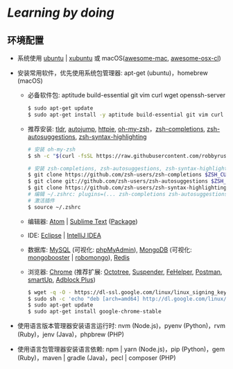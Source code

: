 *Learning by doing*
==============================

## 环境配置

- 系统使用 [ubuntu](https://www.ubuntu.com/global) | [xubuntu](http://xubuntu.org/) 或 macOS([awesome-mac](https://github.com/jaywcjlove/awesome-mac), [awesome-osx-cl](https://github.com/herrbischoff/awesome-osx-command-line))

- 安装常用软件，优先使用系统包管理器: apt-get (ubuntu)，homebrew (macOS)

    - 必备软件包: aptitude build-essential git vim curl wget openssh-server

        ```sh
        $ sudo apt-get update
        $ sudo apt-get install -y aptitude build-essential git vim curl wget openssh-server
        ```

    - 推荐安装: [tldr](https://github.com/tldr-pages/tldr), [autojump](https://github.com/wting/autojump), [httpie](https://github.com/jkbrzt/httpie), [oh-my-zsh](https://github.com/robbyrussell/oh-my-zsh)，[zsh-completions](https://github.com/zsh-users/zsh-completions), [zsh-autosuggestions](https://github.com/zsh-users/zsh-autosuggestions), [zsh-syntax-highlighting](https://github.com/zsh-users/zsh-syntax-highlighting/blob/master/INSTALL.md)

        ```sh
        # 安装 oh-my-zsh
        $ sh -c "$(curl -fsSL https://raw.githubusercontent.com/robbyrussell/oh-my-zsh/master/tools/install.sh)"

        # 安装 zsh-completions, zsh-autosuggestions, zsh-syntax-highlighting
        $ git clone https://github.com/zsh-users/zsh-completions $ZSH_CUSTOM/plugins/zsh-completions
        $ git clone git://github.com/zsh-users/zsh-autosuggestions $ZSH_CUSTOM/plugins/zsh-autosuggestions
        $ git clone https://github.com/zsh-users/zsh-syntax-highlighting.git $ZSH_CUSTOM/plugins/zsh-syntax-highlighting
        # 编辑 ~/.zshrc: plugins=(... zsh-completions zsh-autosuggestions zsh-syntax-highlighting)
        # 激活插件
        $ source ~/.zshrc
        ```

    - 编辑器: [Atom](https://atom.io/) | [Sublime Text](http://www.sublimetext.com/) ([Package](https://github.com/JaredCubilla/sublime))

    - IDE: [Eclipse](http://www.eclipse.org/downloads/) | [IntelliJ IDEA](https://www.jetbrains.com/idea/?fromMenu#chooseYourEdition)

    - 数据库: [MySQL](http://dev.mysql.com/doc/mysql-apt-repo-quick-guide/en/) (可视化: [phpMyAdmin](https://www.phpmyadmin.net/)), [MongoDB](https://docs.mongodb.com/manual/tutorial/install-mongodb-on-ubuntu/#install-mongodb) (可视化: [mongobooster](https://mongobooster.com/) | [robomongo](https://robomongo.org/)), [Redis](https://launchpad.net/~rwky/+archive/ubuntu/redis)

    - 浏览器: [Chrome](http://www.ubuntuupdates.org/ppa/google_chrome) (推荐扩展: [Octotree](https://github.com/buunguyen/octotree), [Suspender](https://chrome.google.com/webstore/detail/the-great-suspender/klbibkeccnjlkjkiokjodocebajanakg), [FeHelper](https://chrome.google.com/webstore/detail/web%E5%89%8D%E7%AB%AF%E5%8A%A9%E6%89%8Bfehelper/pkgccpejnmalmdinmhkkfafefagiiiad), [Postman](https://chrome.google.com/webstore/detail/postman/fhbjgbiflinjbdggehcddcbncdddomop), [smartUp](https://chrome.google.com/webstore/detail/bgjfekefhjemchdeigphccilhncnjldn), [Adblock Plus](https://chrome.google.com/webstore/detail/adblock-plus/cfhdojbkjhnklbpkdaibdccddilifddb))

        ```sh
        $ wget -q -O - https://dl-ssl.google.com/linux/linux_signing_key.pub | sudo apt-key add -
        $ sudo sh -c 'echo "deb [arch=amd64] http://dl.google.com/linux/chrome/deb/ stable main" >> /etc/apt/sources.list.d/google.list'
        $ sudo apt-get update
        $ sudo apt-get install google-chrome-stable
        ```

- 使用语言版本管理器安装语言运行时: nvm (Node.js)，pyenv (Python)，rvm (Ruby)，jenv (Java)，phpbrew (PHP)

- 使用语言包管理器安装语言依赖: npm | yarn (Node.js)，pip (Python)，gem (Ruby)，maven | gradle (Java)，pecl | composer (PHP)
